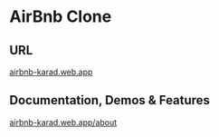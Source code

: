 # AirBnb Clone

## URL

[airbnb-karad.web.app](https://airbnb-karad.web.app/)

## Documentation, Demos & Features

[airbnb-karad.web.app/about](https://airbnb-karad.web.app/about)
